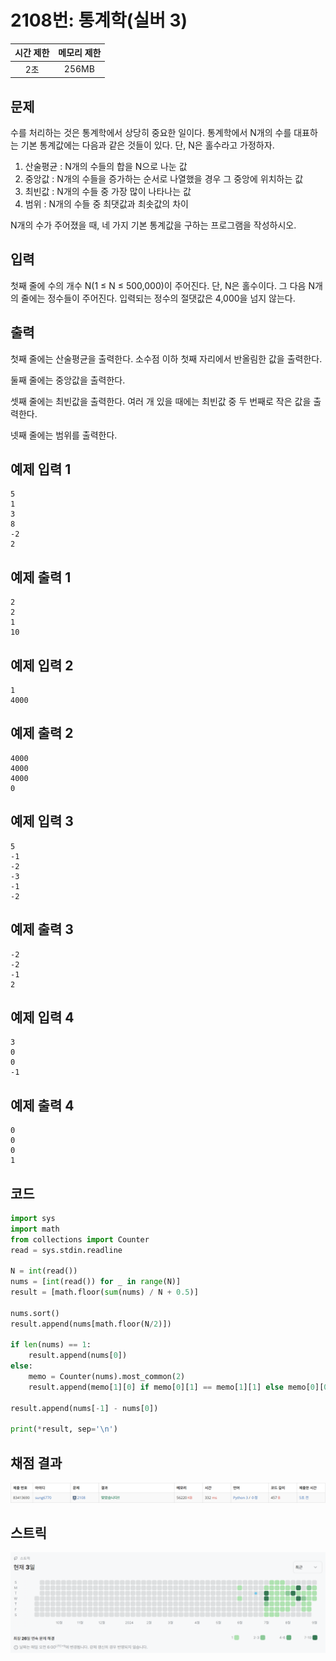 # 2108번: 통계학(실버 3)
| 시간 제한 | 메모리 제한 |
|:-----:|:------:|
|  2초   | 256MB  |

## 문제
수를 처리하는 것은 통계학에서 상당히 중요한 일이다. 통계학에서 N개의 수를 대표하는 기본 통계값에는 다음과 같은 것들이 있다. 단, N은 홀수라고 가정하자.

1. 산술평균 : N개의 수들의 합을 N으로 나눈 값
2. 중앙값 : N개의 수들을 증가하는 순서로 나열했을 경우 그 중앙에 위치하는 값 
3. 최빈값 : N개의 수들 중 가장 많이 나타나는 값 
4. 범위 : N개의 수들 중 최댓값과 최솟값의 차이

N개의 수가 주어졌을 때, 네 가지 기본 통계값을 구하는 프로그램을 작성하시오.

## 입력
첫째 줄에 수의 개수 N(1 ≤ N ≤ 500,000)이 주어진다. 단, N은 홀수이다. 그 다음 N개의 줄에는 정수들이 주어진다. 입력되는 정수의 절댓값은 4,000을 넘지 않는다.

## 출력
첫째 줄에는 산술평균을 출력한다. 소수점 이하 첫째 자리에서 반올림한 값을 출력한다.

둘째 줄에는 중앙값을 출력한다.

셋째 줄에는 최빈값을 출력한다. 여러 개 있을 때에는 최빈값 중 두 번째로 작은 값을 출력한다.

넷째 줄에는 범위를 출력한다.

## 예제 입력 1
```text
5
1
3
8
-2
2
```
## 예제 출력 1
```text
2
2
1
10
```
## 예제 입력 2
```text
1
4000
```
## 예제 출력 2
```text
4000
4000
4000
0
```
## 예제 입력 3
```text
5
-1
-2
-3
-1
-2
```
## 예제 출력 3
```text
-2
-2
-1
2
```
## 예제 입력 4
```text
3
0
0
-1
```
## 예제 출력 4
```text
0
0
0
1
```

## 코드
```python
import sys
import math
from collections import Counter
read = sys.stdin.readline

N = int(read())
nums = [int(read()) for _ in range(N)]
result = [math.floor(sum(nums) / N + 0.5)]

nums.sort()
result.append(nums[math.floor(N/2)])

if len(nums) == 1:
    result.append(nums[0])
else:
    memo = Counter(nums).most_common(2)
    result.append(memo[1][0] if memo[0][1] == memo[1][1] else memo[0][0])

result.append(nums[-1] - nums[0])

print(*result, sep='\n')
```

## 채점 결과
![image](result_img.png)

## 스트릭
![image](streak_img.png)